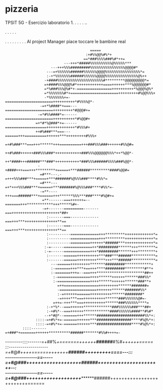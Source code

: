 # pizzeria
TPSIT 5G - Esercizio laboratorio 1.
.
.
.
.
..

.
.
.
.
.

.
.
.
.
.
.
.
.
.
Al project Manager piace toccare le bambine 
real

                                           =====                                                    
                                         :+#%%@@%#%*+                                               
                                        ==*###%%%%###%#*++=                                         
                               ---+++*#####%%%%%%%%%%@%%%%%***                                      
                         ---+++%%%#########%%%%%%%%%%%%%%%%@@@@#*                                   
                       ---=+%%%%%%######%%%%%%@@@@%%%%%%%%%%%%%%%%*=                                
                       :-+*%%%%%%%######%%%%%%@@@@%%%%%%%%%%%%%%%@%++                               
                      -+####%%%%%%%%%%%%%%%%%%%%%#*********@@@@@@@@@*=                              
                      =+####%%%@@@%#*++++++++++++====++++++***%@@@@@@#*                             
                      =*%###%%%@%#*+-================++++++++++*%@@@%@%*                            
                      =*%%%%%%%#*+======================+++++++++#%@@%%%+                           
                      -*%%%%%%%+=-======================++++++++++*#%%%%@*-                         
                    -=+*%####*+===---======================+++++++++*#@@@#+=                        
                   -=*#%%####*=------======================++++++++++*#%@@#+                        
                  =+*#*%@###*+=------===================+++++++++++++*#%%%#+                        
                  ++#%###***===---======+++==========++++++***+++++++++#%%%+                        
                  =+#%###***===+++******+++==========+++###%%%###++++++#%%@#=                       
                  ++#%###++++++###%%%###*++++++++++++###%%%@@@@@@%%%*++*%@@*-                       
                  ++*####+++######***###*+++++++++++*###%%%######%%%%###%@@*-                       
                   -+####+++===+++*********+=====+***######*********####%@@#=                       
                    =#***---.-=+++%%%###***+=====+***#######%@%%%###****#%%*=                       
                    =#***---=+*+++%%%###***+=====+***#######%@%%%###****#%%*=-                      
                    -=**----+++===######***+======+++******%%%***###****#%@#+=                      
                     =**-------===++++++=--=======+++************+++*****%#+-                       
                     -=+-------=========-------===++++++++++++++++++++++*##+                        
                       :-------===-------------===+++***+++++++++++++++**==                         
                       :-------===-------------===+++***+++++++++++++++**==                         
                       :----------=============+++*********+++++++++++++*=                          
                       :----------=============+++*********+++++++++++++*=                          
                       :----------=========++++++*######***+++++++++++++*=                          
                      :-=------=============++*#########******+++********=                          
                      :-=------============+++*#########******+++********+                          
                       :-------======++++++++++***###***######***********=                          
                       :-------======+++++++++****+++***######***********=                          
                         ---======+++++++++*******#########************+                            
                         :-=======+++***+==+++****#########*********#**+                            
                         :-=======+++=--===+++**********************##++                            
                          :-===============++++******++++++******###%%*                             
                          :-===============++++******++++++******###**+                             
                            =++================+++++++++******#######=                              
                            -=================+++++++******#######%%*                               
                            :-=++++++======++++++++++******########*                                
                            -=++++***===++++++++++******###%%%%%%@#=-                               
                          =++=-+++***===++++++++++******###%%%%%%****=                              
                       :-+*%*--===++++++*************###%%%%%%###***##+                             
                       :-+#%*--===++++++************####%%%%%%####**#%#*                            
                      --+*#@*--======+++******######################%%*+:                           
                  ::::-=+#%*+=-======++++++***################****#%@%*+:                           
                  ::::-=+#%*+=-======++++++***################****#%@%*+:                           
            ::::-------=+###*+=======++++++**********######*******#%%#++++=-                        
   ---------::::-------=+##%*+=======++++++**********######*******#%#*++++++=====                   
:::--------------------=+*#@#*++++======+++++++***************######+++++++++====---:::             
----------------==-----=+*#@###+++++++++++++++++++*********######++++++++++++++++++++++--:          
----------------==-----=+*#@###+++++++++++++++++++*********######+++++++++++++++++++++++++======    
